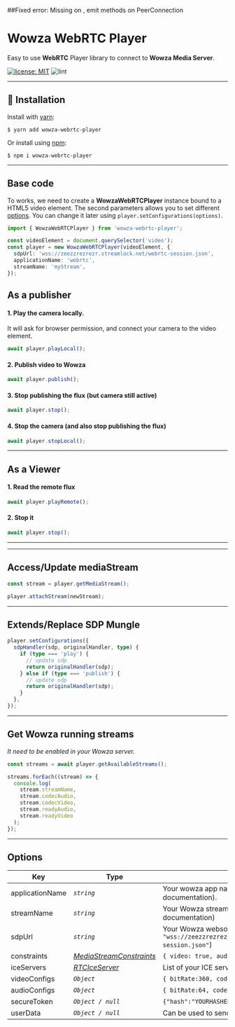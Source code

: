 ##Fixed error: Missing on , emit methods on PeerConnection 

# Wowza WebRTC Player

Easy to use **WebRTC** Player library to connect to **Wowza Media Server**.

[![license: MIT](https://img.shields.io/badge/license-MIT-brightgreen.svg)](https://opensource.org/licenses/MIT)
![lint](https://github.com/koala-interactive/wowza-webrtc-player/workflows/lint/badge.svg?branch=master)

---

## 🚀 Installation

Install with [yarn](https://yarnpkg.com):

    $ yarn add wowza-webrtc-player

Or install using [npm](https://npmjs.org):

    $ npm i wowza-webrtc-player

---

## Base code

To works, we need to create a **WowzaWebRTCPlayer** instance bound to a HTML5 video element.
The second parameters allows you to set different [options](#Options). You can change it later using `player.setConfigurations(options)`.

```ts
import { WowzaWebRTCPlayer } from 'wowza-webrtc-player';

const videoElement = document.querySelector('video');
const player = new WowzaWebRTCPlayer(videoElement, {
  sdpUrl: 'wss://zeezzrezrezr.streamlock.net/webrtc-session.json',
  applicationName: 'webrtc',
  streamName: 'myStream',
});
```

## As a publisher

#### 1. Play the camera locally.

It will ask for browser permission, and connect your camera to the video element.

```ts
await player.playLocal();
```

#### 2. Publish video to Wowza

```ts
await player.publish();
```

#### 3. Stop publishing the flux (but camera still active)

```ts
await player.stop();
```

#### 4. Stop the camera (and also stop publishing the flux)

```ts
await player.stopLocal();
```

---

## As a Viewer

#### 1. Read the remote flux

```ts
await player.playRemote();
```

#### 2. Stop it

```ts
await player.stop();
```

---

---

## Access/Update mediaStream

```ts
const stream = player.getMediaStream();

player.attachStream(newStream);
```

---

## Extends/Replace SDP Mungle

```ts
player.setConfigurations({
  sdpHandler(sdp, originalHandler, type) {
    if (type === 'play') {
      // update sdp
      return originalHandler(sdp);
    } else if (type === 'publish') {
      // update sdp
      return originalHandler(sdp);
    }
  },
});
```

---

## Get Wowza running streams

_It need to be enabled in your Wowza server._

```ts
const streams = await player.getAvailableStreams();

streams.forEach((stream) => {
  console.log(
    stream.streamName,
    stream.codecAudio,
    stream.codecVideo,
    stream.readyAudio,
    stream.readyVideo
  );
});
```

---

## Options

| Key             | Type                                                                                                |                                                                                                                |
| --------------- | --------------------------------------------------------------------------------------------------- | -------------------------------------------------------------------------------------------------------------- |
| applicationName | _`string`_                                                                                          | Your wowza app name (`"live"` or `"webrtc"` in Wowza documentation).                                           |
| streamName      | _`string`_                                                                                          | Your Wowza stream name (`"myStream"` in Wowza documentation)                                                   |
| sdpUrl          | _`string`_                                                                                          | Your Wowza websocket secured url (should looks like `"wss://zeezzrezrezr.streamlock.net/webrtc-session.json"`) | 
| constraints      | _[MediaStreamConstraints](https://developer.mozilla.org/en-US/docs/Web/API/MediaStreamConstraints)_ | `{ video: true, audio: true }`                                                                                 |
| iceServers      | _[RTCIceServer](https://developer.mozilla.org/en-US/docs/Web/API/RTCIceServer)_                     | List of your ICE server to connect to                                                                          |
| videoConfigs    | _`Object`_                                                                                          | `{ bitRate:360, codec:'VP8', frameRate: 29.97 }`                                                               |
| audioConfigs    | _`Object`_                                                                                          | `{ bitRate:64, codec:'opus' }`                                                                                 |                                |
| secureToken        | _`Object / null`_                                                                                   | `{"hash":"YOURHASHEDSECRET","starttime":0,"endtime":0}`                                 |
| userData        | _`Object / null`_                                                                                   | Can be used to send data to Wowza 

